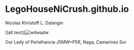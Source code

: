 # LegoHouseNiCrush.github.io
Nicolas Khristoff L. Dalangin

![alt text](![wdwqdw](https://github.com/LegoHouseNiCrush/LegoHouseNiCrush.github.io/assets/150888330/1f95b05e-3e3d-4527-93d8-e029596e9d4a)




Our Lady of Peñafrancia
J5MW+P5R, Naga, Camarines Sur
